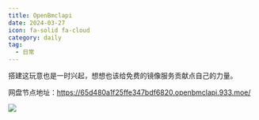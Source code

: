 ```yaml
---
title: OpenBmclapi
date: 2024-03-27
icon: fa-solid fa-cloud
category: daily
tag:
  - 日常
---
```

搭建这玩意也是一时兴起，想想也该给免费的镜像服务贡献点自己的力量。

网盘节点地址：https://65d480a1f25ffe347bdf6820.openbmclapi.933.moe/
<!-- more -->
![](https://s3.pysio.online/cdn-cgi/image/f=avif,onerror=redirect,slow-connection-quality=50/https://s3.pysio.online/pysioimages/20241005133723.png)